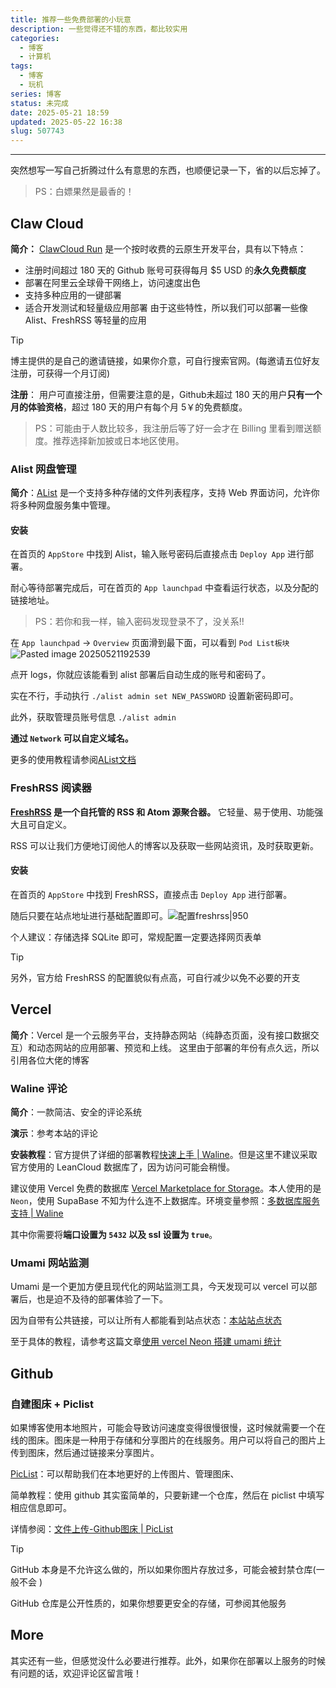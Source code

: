 ```yaml
---
title: 推荐一些免费部署的小玩意
description: 一些觉得还不错的东西，都比较实用
categories:
  - 博客
  - 计算机
tags:
  - 博客
  - 玩机
series: 博客
status: 未完成
date: 2025-05-21 18:59
updated: 2025-05-22 16:38
slug: 507743
---
```

---

突然想写一写自己折腾过什么有意思的东西，也顺便记录一下，省的以后忘掉了。

> PS：白嫖果然是最香的！

## Claw Cloud
**简介：**
[ClawCloud Run](https://console.run.claw.cloud/signin?link=MBIT8OOU4ZEA) 是一个按时收费的云原生开发平台，具有以下特点：
- 注册时间超过 180 天的 Github 账号可获得每月 $5 USD 的**永久免费额度**
- 部署在阿里云全球骨干网络上，访问速度出色
- 支持多种应用的一键部署
- 适合开发测试和轻量级应用部署
由于这些特性，所以我们可以部署一些像 Alist、FreshRSS 等轻量的应用
> [!TIP]
博主提供的是自己的邀请链接，如果你介意，可自行搜索官网。(每邀请五位好友注册，可获得一个月订阅)

 **注册**：
用户可直接注册，但需要注意的是，Github未超过 180 天的用户**只有一个月的体验资格**，超过 180 天的用户有每个月 5￥的免费额度。

> PS：可能由于人数比较多，我注册后等了好一会才在 Billing 里看到赠送额度。推荐选择新加披或日本地区使用。
>  

### Alist 网盘管理
**简介**：[AList](https://alistgo.com/zh/) 是一个支持多种存储的文件列表程序，支持 Web 界面访问，允许你将多种网盘服务集中管理。

#### 安装

在首页的 `AppStore` 中找到 Alist，输入账号密码后直接点击 `Deploy App`  进行部署。

耐心等待部署完成后，可在首页的 `App launchpad` 中查看运行状态，以及分配的链接地址。

> PS：若你和我一样，输入密码发现登录不了，没关系!!

在 `App launchpad` -> `Overview` 页面滑到最下面，可以看到 `Pod List板块` ![Pasted image 20250521192539](https://gcore.jsdelivr.net/gh/Keduoli03/My_img@img/Pasted%20image%2020250521192539.webp)

点开 logs，你就应该能看到 alist 部署后自动生成的账号和密码了。

实在不行，手动执行 `./alist admin set NEW_PASSWORD` 设置新密码即可。

此外，获取管理员账号信息 `./alist admin`

**通过 `Network` 可以自定义域名。**

更多的使用教程请参阅[AList文档](https://alistgo.com/zh/guide/)

### FreshRSS 阅读器
**[FreshRSS](https://www.freshrss.org/) 是一个自托管的 RSS 和 Atom 源聚合器。**  它轻量、易于使用、功能强大且可自定义。

RSS 可以让我们方便地订阅他人的博客以及获取一些网站资讯，及时获取更新。

#### 安装

在首页的 `AppStore` 中找到 FreshRSS，直接点击 `Deploy App`  进行部署。

随后只要在站点地址进行基础配置即可。![配置freshrss|950](https://gcore.jsdelivr.net/gh/Keduoli03/My_img@img/%E9%85%8D%E7%BD%AEfreshrss.webp)

个人建议：存储选择 SQLite 即可，常规配置一定要选择网页表单

> [!TIP] 
> 另外，官方给 FreshRSS 的配置貌似有点高，可自行减少以免不必要的开支
>  

## Vercel
**简介**：Vercel 是一个云服务平台，支持静态网站（纯静态页面，没有接口数据交互）和动态网站的应用部署、预览和上线。
这里由于部署的年份有点久远，所以引用各位大佬的博客

### Waline 评论

**简介**：一款简洁、安全的评论系统

**演示**：参考本站的评论

**安装教程**：官方提供了详细的部署教程[快速上手 | Waline](https://waline.js.org/guide/get-started/#vercel-%E9%83%A8%E7%BD%B2-%E6%9C%8D%E5%8A%A1%E7%AB%AF)。但是这里不建议采取官方使用的 LeanCloud 数据库了，因为访问可能会稍慢。

建议使用 Vercel 免费的数据库 [Vercel Marketplace for Storage](https://vercel.com/marketplace/category/storage)。本人使用的是 `Neon`，使用 SupaBase 不知为什么连不上数据库。环境变量参照：[多数据库服务支持 | Waline](https://waline.js.org/guide/database.html#postgresql)

其中你需要将**端口设置为 `5432` 以及 ssl 设置为 `true`**。

### Umami 网站监测

Umami 是一个更加方便且现代化的网站监测工具，今天发现可以 vercel 可以部署后，也是迫不及待的部署体验了一下。

因为自带有公共链接，可以让所有人都能看到站点状态：[本站站点状态](https://umami.blueke.top/share/vtD8GhH5iWtKf6uG/www.blueke.top)

至于具体的教程，请参考这篇文章[使用 vercel Neon 搭建 umami 统计](https://www.linexic.top/post/vercel-runing-u/)

## Github
### 自建图床 + Piclist

如果博客使用本地照片，可能会导致访问速度变得很慢很慢，这时候就需要一个在线的图床。图床是一种用于存储和分享图片的在线服务。用户可以将自己的图片上传到图床，然后通过链接来分享图片。

[PicList](https://piclist.cn/)：可以帮助我们在本地更好的上传图片、管理图床、

简单教程：使用 github 其实蛮简单的，只要新建一个仓库，然后在 piclist 中填写相应信息即可。

详情参阅：[文件上传-Github图床 | PicList](https://piclist.cn/configure.html#github%E5%9B%BE%E5%BA%8A)

> [!TIP]
GitHub 本身是不允许这么做的，所以如果你图片存放过多，可能会被封禁仓库(一般不会 )

GitHub 仓库是公开性质的，如果你想要更安全的存储，可参阅其他服务

## More

其实还有一些，但感觉没什么必要进行推荐。此外，如果你在部署以上服务的时候有问题的话，欢迎评论区留言哦！
